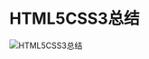 # HTML5CSS3总结

![HTML5CSS3总结](https://2216847528.oss-cn-beijing.aliyuncs.com/asset/HTML5CSS3%E6%80%BB%E7%BB%93.png)